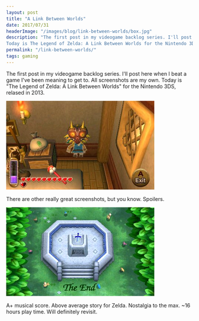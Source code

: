 ```yaml
--- 
layout: post
title: "A Link Between Worlds"
date: 2017/07/31
headerImage: "/images/blog/link-between-worlds/box.jpg"
description: "The first post in my videogame backlog series. I'll post here when I beat a game I've been meaning to get to. All screenshots are my own.
Today is The Legend of Zelda: A Link Between Worlds for the Nintendo 3DS, relased in 2013."
permalink: "/link-between-worlds/"
tags: gaming
---
```


The first post in my videogame backlog series. I'll post here when I beat a game I've been meaning to get to. All screenshots are my own.
Today is "The Legend of Zelda: A Link Between Worlds" for the Nintendo 3DS, relased in 2013.

![A screenshot of link wearing Majora's Mask inside a store, painted onto the wall.](/images/blog/link-between-worlds/majoras-mask.jpg)

There are other really great screenshots, but you know. Spoilers.

![A screenshot of the end screen. The master sword is in a stone in a grove. "The End" in black text at the bottom of the screen.](/images/blog/link-between-worlds/the-end.jpg)

A+ musical score. Above average story for Zelda. Nostalgia to the max. ~16 hours play time. Will definitely revisit.
